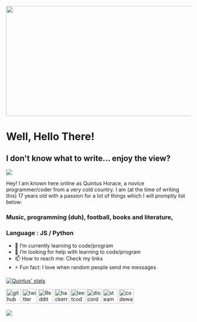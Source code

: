 <div align="center">
  <img src="https://i.pinimg.com/originals/c5/16/b7/c516b7680f10df4cbd321767557d9170.jpg" width="1200" height="300"/>
</div>

# Well, Hello There!
## I don't know what to write... enjoy the view?


![](https://pbs.twimg.com/profile_banners/1548342974991323137/1657995273/1500x500)

Hey! I am known here online as Quintus Horace, a novice programmer/coder from a very cold country.
I am (at the time of writing this) 17 years old with a passion for a lot of things which I will promptly list below:
### Music, programming (duh), football, books and literature, 
### Language : JS / Python

- 🌱 I’m currently learning to code/program 
- 🤔 I’m looking for help with learning to code/program 
- 📫 How to reach me: Check my links 
- ⚡ Fun fact: I love when random people send me messages 

[![Quintus' stats](https://github-readme-stats.vercel.app/api?username=SirQuintusHorace&theme=tokyonight&show_icons=true)](https://github.com/anuraghazra/github-readme-stats)







[<img src='https://cdn.jsdelivr.net/npm/simple-icons@3.0.1/icons/github.svg' alt='github' height='40'>](https://github.com/SirQuintusHorace)  [<img src='https://cdn.jsdelivr.net/npm/simple-icons@3.0.1/icons/twitter.svg' alt='twitter' height='40'>](https://twitter.com/HoraceQuintus)  [<img src='https://cdn.jsdelivr.net/npm/simple-icons@3.0.1/icons/reddit.svg' alt='Reddit' height='40'>](https://www.reddit.com/user/SirQuintusHorace)  [<img src='https://cdn.jsdelivr.net/npm/simple-icons@3.0.1/icons/hackerrank.svg' alt='hackerrank' height='40'>](https://www.hackerrank.com/SirQuintusHorace)  [<img src='https://cdn.jsdelivr.net/npm/simple-icons@3.0.1/icons/leetcode.svg' alt='leetcode' height='40'>](https://leetcode.com/SirQuintusHorace/)  [<img src='https://cdn.jsdelivr.net/npm/simple-icons@3.0.1/icons/discord.svg' alt='discord' height='40'>](https://discordapp.com/users/997886138519912468)  [<img src='https://cdn.jsdelivr.net/npm/simple-icons@3.0.1/icons/steam.svg' alt='steam' height='40'>](https://steamcommunity.com/id/MrPickleBean/)  [<img src='https://cdn.jsdelivr.net/npm/simple-icons@3.0.1/icons/codewars.svg' alt='codewars' height='40'>](https://www.codewars.com/users/SirQuintusHorace)  

![](https://i.pinimg.com/originals/de/4f/5d/de4f5d547a599bd6680c4a1dd1ba4843.jpg)
